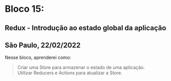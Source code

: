 # Bloco 15:

## Redux - Introdução ao estado global da aplicação
## São Paulo, 22/02/2022

Nesse bloco, aprenderei como:

> Criar uma Store para armazenar o estado de uma aplicação.\
> Utilizar Reducers e Actions para atualizar a Store.
